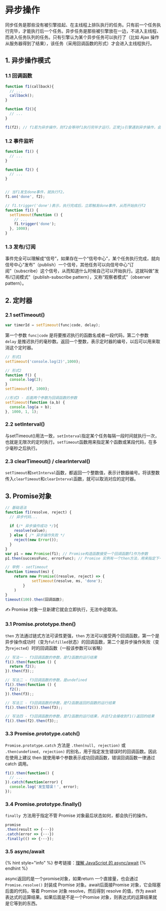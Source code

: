 # 异步操作

同步任务是那些没有被引擎挂起、在主线程上排队执行的任务。只有前一个任务执行完毕，才能执行后一个任务。异步任务是那些被引擎放在一边，不进入主线程、而进入任务队列的任务。只有引擎认为某个异步任务可以执行了（比如 Ajax 操作从服务器得到了结果），该任务（采用回调函数的形式）才会进入主线程执行。

## 1. 异步操作模式

### 1.1 回调函数

```javascript
function f1(callback){
  // ...
  callback();
}

function f2(){
  // ...
}

f1(f2); // f1若为异步操作，则f2会等待f1执行完毕才运行，正常js引擎遇到异步操作，会挂起，并运行下一个任务
```

### 1.2 事件监听

```javascript
function f1() {
  // ...
}

function f2() {
  // ...
}


// 当f1发生done事件，就执行f2。
f1.on('done', f2);

// f1.trigger('done')表示，执行完成后，立即触发done事件，从而开始执行f2
function f1() {
  setTimeout(function () {
    // ...
    f1.trigger('done');
  }, 1000);
}
```

### 1.3 发布/订阅

事件完全可以理解成“信号”，如果存在一个“信号中心”，某个任务执行完成，就向信号中心“发布”（publish）一个信号，其他任务可以向信号中心“订阅”（subscribe）这个信号，从而知道什么时候自己可以开始执行。这就叫做”发布/订阅模式”（publish-subscribe pattern），又称“观察者模式”（observer pattern）。

## 2. 定时器

### 2.1 setTimeout()

```javascript
var timerId = setTimeout(func|code, delay);
```

第一个参数 `func|code` 是将要推迟执行的函数名或者一段代码，第二个参数 `delay` 是推迟执行的毫秒数。返回一个整数，表示定时器的编号，以后可以用来取消这个定时器。

```javascript
// 形式1
setTimeout('console.log(2)',1000);

// 形式2
function f() {
  console.log(2);
}
setTimeout(f, 1000);

//形式3 - 后面两个参数为回调函数的参数
setTimeout(function (a,b) {
  console.log(a + b);
}, 1000, 1, 1);
```

### 2.2 setInterval()

与setTimeout()用法一致，`setInterval`指定某个任务每隔一段时间就执行一次，也就是无限次的定时执行。`setTimeout`函数用来指定某个函数或某段代码，在多少毫秒之后执行。

### 2.3 clearTimeout() / clearInterval()

`setTimeout`和`setInterval`函数，都返回一个整数值，表示计数器编号。将该整数传入`clearTimeout`和`clearInterval`函数，就可以取消对应的定时器。

## 3. Promise对象

```javascript
// 基础语法
function f1(resolve, reject) {
  // 异步代码...
  
  if (/* 异步操作成功 */){
    resolve(value);
  } else { /* 异步操作失败 */
    reject(new Error());
  }
}
var p1 = new Promise(f1); // Promise构造函数接受一个回调函数f1作为参数
p1.then(successFunc, errorFunc); // Promise 实例有一个then方法，用来指定下一步的回调函数

// 举例 - setTimeout
function timeout(ms) {
    return new Promise((resolve, reject) => {
            setTimeout(resolve, ms, 'done');
        }
    )
}
timeout(100).then(回调函数);
```

✍️ Promise 对象一旦新建它就会立即执行，无法中途取消。

### 3.1 Promise.prototype.then()

`then` 方法通过链式方法可读性更强，`then` 方法可以接受两个回调函数，第一个是异步操作成功时（变为`fulfilled`状态）的回调函数，第二个是异步操作失败（变为`rejected`）时的回调函数（一般该参数可以省略）

```javascript
// 写法一 - f3回调函数的参数，是f2函数的运行结果
f1().then(function () {
  return f2();
}).then(f3);;

// 写法二 - f3回调函数的参数，是undefined
f1().then(function () {
  f2();
}).then(f3);;

// 写法三 - f3回调函数的参数，是f2函数返回的函数的运行结果
f1().then(f2()).then(f3);;

// 写法四 - f3回调函数的参数，是f2函数的运行结果，并且f2会接收到f1()返回的结果
f1().then(f2).then(f3);;
```

### 3.3 Promise.prototype.catch()

`Promise.prototype.catch` 方法是 `.then(null, rejection)` 或 `.then(undefined, rejection)` 的别名，用于指定发生错误时的回调函数。因此在使用上建议 then 就使用单个参数表示成功回调函数，错误回调函数一律通过 catch 调用。

```javascript
f1().then(function() {
  // ...
}).catch(function(error) {
  console.log('发生错误！', error);
});
```

### 3.4 Promise.prototype.finally()

`finally `方法用于指定不管 Promise 对象最后状态如何，都会执行的操作。

```javascript
promise
.then(result => {···})
.catch(error => {···})
.finally(() => {···});
```

### 3.5 async/await

{% hint style="info" %} 参考链接：[理解 JavaScript 的 async/await](https://segmentfault.com/a/1190000007535316) {% endhint %}

async返回的是一个promise对象，如果return 一个直接量，也会通过 `Promise.resolve()` 封装成 Promise 对象。await后面接Promise 对象，它会阻塞后面的代码，等着 Promise 对象 resolve，然后得到 resolve 的值，作为 await 表达式的运算结果。如果后面是不是一个Promise 对象，则表达式的运算结果就是它等到的东西。